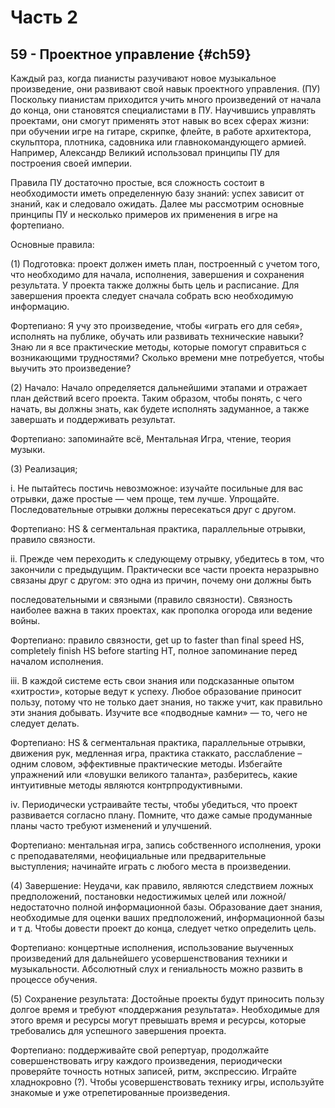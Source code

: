 # Часть 2
## 59 - Проектное управление {#ch59}

Каждый раз, когда пианисты разучивают новое музыкальное произведение, они развивают свой навык проектного управления. (ПУ) Поскольку пианистам приходится учить много произведений от начала до конца, они становятся специалистами в ПУ. Научившись управлять проектами, они смогут применять этот навык во всех сферах жизни: при обучении игре на гитаре, скрипке, флейте, в работе архитектора, скульптора, плотника, садовника или главнокомандующего армией. Например, Александр Великий использовал принципы ПУ для построения своей империи.

Правила ПУ достаточно простые, вся сложность состоит в необходимости иметь определенную базу знаний: успех зависит от знаний, как и следовало ожидать. Далее мы рассмотрим основные принципы ПУ и несколько примеров их применения в игре на фортепиано.

Основные правила:

(1) Подготовка: проект должен иметь план, построенный с учетом того, что необходимо для начала, исполнения, завершения и сохранения результата. У проекта также должны быть цель и расписание. Для завершения проекта следует сначала собрать всю необходимую информацию.

Фортепиано: Я учу это произведение, чтобы «играть его для себя», исполнять на публике, обучать или развивать технические навыки? Знаю ли я все практические методы, которые помогут справиться с возникающими трудностями? Сколько времени мне потребуется, чтобы выучить это произведение?

(2) Начало: Начало определяется дальнейшими этапами и отражает план действий всего проекта. Таким образом, чтобы понять, с чего начать, вы должны знать, как будете исполнять задуманное, а также завершать и поддерживать результат.

Фортепиано: запоминайте всё, Ментальная Игра, чтение, теория музыки.

(3) Реализация;

i. Не пытайтесь постичь невозможное: изучайте посильные для вас отрывки, даже простые — чем проще, тем лучше. Упрощайте. Последовательные отрывки должны пересекаться друг с другом.

Фортепиано: HS & сегментальная практика, параллельные отрывки, правило связности.

ii. Прежде чем переходить к следующему отрывку, убедитесь в том, что закончили с предыдущим. Практически все части проекта неразрывно связаны друг с другом: это одна из причин, почему они должны быть

последовательными и связными (правило связности). Связность наиболее важна в таких проектах, как прополка огорода или ведение войны.

Фортепиано: правило связности, get up to faster than final speed HS, completely finish HS before starting HT, полное запоминание перед началом исполнения.

iii. В каждой системе есть свои знания или подсказанные опытом «хитрости», которые ведут к успеху. Любое образование приносит пользу, потому что не только дает знания, но также учит, как правильно эти знания добывать. Изучите все «подводные камни» — то, чего не следует делать.

Фортепиано: HS & сегментальная практика, параллельные отрывки, движения рук, медленная игра, практика стаккато, расслабление – одним словом, эффективные практические методы. Избегайте упражнений или «ловушки великого таланта», разберитесь, какие интуитивные методы являются контрпродуктивными.

iv. Периодически устраивайте тесты, чтобы убедиться, что проект развивается согласно плану. Помните, что даже самые продуманные планы часто требуют изменений и улучшений.

Фортепиано: ментальная игра, запись собственного исполнения, уроки с преподавателями, неофициальные или предварительные выступления; начинайте играть с любого места в произведении.

(4) Завершение: Неудачи, как правило, являются следствием ложных предположений, постановки недостижимых целей или ложной/недостаточно полной информационной базы. Образование дает знания, необходимые для оценки ваших предположений, информационной базы и т д. Чтобы довести проект до конца, следует четко определить цель.

Фортепиано: концертные исполнения, использование выученных произведений для дальнейшего усовершенствования техники и музыкальности. Абсолютный слух и гениальность можно развить в процессе обучения.

(5) Сохранение результата: Достойные проекты будут приносить пользу долгое время и требуют «поддержания результата». Необходимые для этого время и ресурсы могут превышать время и ресурсы, которые требовались для успешного завершения проекта.

Фортепиано: поддерживайте свой репертуар, продолжайте совершенствовать игру каждого произведения, периодически проверяйте точность нотных записей, ритм, экспрессию. Играйте хладнокровно (?). Чтобы усовершенствовать технику игры, используйте знакомые и уже отрепетированные произведения.

